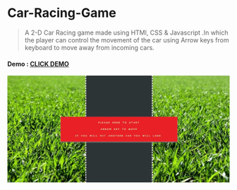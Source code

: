 # Car-Racing-Game

>A 2-D Car Racing game made using HTMl, CSS & Javascript .In which the player can control the movement of the car using Arrow keys from keyboard to move away from incoming cars.

#### Demo : [CLICK DEMO](https://surajdobhal.github.io/Car-Racing-Game/  "Car Racing Game")

![Markdown Logo](https://github.com/surajdobhal/Car-Racing-Game/blob/master/Capture.JPG)

